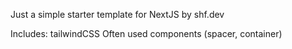 Just a simple starter template for NextJS by shf.dev

Includes:
tailwindCSS
Often used components (spacer, container)
